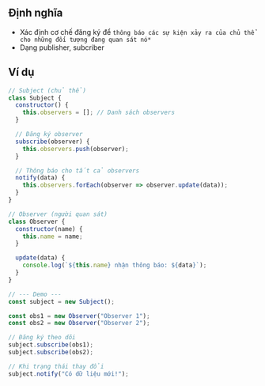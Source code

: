 ## Định nghĩa
- Xác định cơ chế đăng ký để ``thông báo các sự kiện xảy ra của chủ thể cho những đối tượng đang quan sát nó*``
- Dạng publisher, subcriber
## Ví dụ

```js
// Subject (chủ thể)
class Subject {
  constructor() {
    this.observers = []; // Danh sách observers
  }

  // Đăng ký observer
  subscribe(observer) {
    this.observers.push(observer);
  }

  // Thông báo cho tất cả observers
  notify(data) {
    this.observers.forEach(observer => observer.update(data));
  }
}

// Observer (người quan sát)
class Observer {
  constructor(name) {
    this.name = name;
  }

  update(data) {
    console.log(`${this.name} nhận thông báo: ${data}`);
  }
}

// --- Demo ---
const subject = new Subject();

const obs1 = new Observer("Observer 1");
const obs2 = new Observer("Observer 2");

// Đăng ký theo dõi
subject.subscribe(obs1);
subject.subscribe(obs2);

// Khi trạng thái thay đổi
subject.notify("Có dữ liệu mới!");

